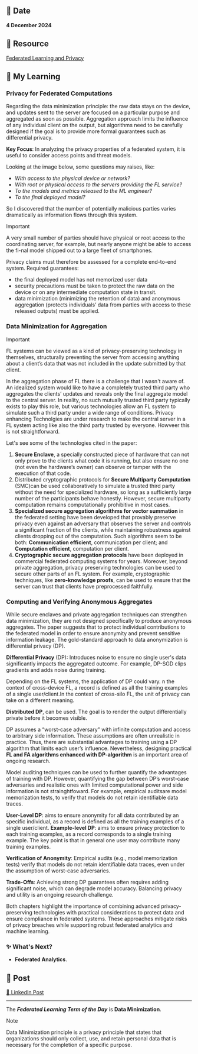 ## 📅 Date
**4 December 2024**

## 📰 Resource
[Federated Learning and Privacy](https://dl.acm.org/doi/pdf/10.1145/3500240)

## 🔖 My Learning

### Privacy for Federated Computations
Regarding the data minimization principle: the raw data stays on the device, and updates sent to the server are focused on a particular purpose and aggregated as soon as possible.  Aggregation approach limits the influence of any individual client on the output, but algorithms need to be carefully designed if the goal is to provide more formal guarantees such as differential privacy.

**Key Focus**: In analyzing the privacy properties of a federated system, it is useful to consider access points and threat models. 

Looking at the image below, some questions may raises, like:
- *With access to the physical device or network?*
- *With root or physical access to the servers providing the FL service?* 
- *To the models and metrics released to the ML engineer?*
- *To the final deployed model?*

So I discovered that the number of potentially malicious parties varies dramatically as information flows through this system.
> [!IMPORTANT]
> A very small number of parties should have physical or root access to the coordinating server, for example, but nearly anyone might be able to access the fi-nal model shipped out to a large fleet of smartphones.

Privacy claims must therefore be assessed for a complete end-to-end system. Required guarantees:
- the final deployed model has not memorized user data
- security precautions must be taken to protect the raw data on the device or on any intermediate computation state in transit. 
- data minimization (minimizing the retention of data) and anonymous aggregation (protects individuals’ data from parties with access to these released outputs) must be applied.


### Data Minimization for Aggregation
> [!IMPORTANT]
> FL systems can be viewed as a kind of privacy-preserving technology in themselves, structurally preventing the server from accessing anything about a client’s data that was not included in the update submitted by that client.

In the aggregation phase of FL there is a challenge that I wasn't aware of. An idealized system would like to have a completely trusted third party who aggregates the clients’ updates and reveals only the final aggregate model to the central server. In reality, no such mutually trusted third party typically exists to play this role, but various technologies allow an FL system to simulate such a third party under a wide range of conditions. Privacy enhancing Technolgies are under research to make the central server in a FL system acting like also the third party trusted by everyone. Howveer this is not straightforward.

Let's see some of the technologies cited in the paper:
1. **Secure Enclave**, a specially constructed piece of hardware that can not only prove to the clients what code it is running, but also ensure no one (not even the hardware’s owner) can observe or tamper with the execution of that code. 
2. Distributed cryptographic protocols for **Secure Multiparty Computation** (SMC)can be used collaboratively to simulate a trusted third party without the need for specialized hardware, so long as a sufficiently large number of the participants behave honestly. However, secure multiparty computation remains computationally prohibitive in most cases. 
3. **Specialized secure aggregation algorithms for vector summation** in the federated setting have been developed that provably preserve privacy even against an adversary that observes the server and controls a significant fraction of the clients, while maintaining robustness against clients dropping out of the computation. Such algorithms seem to be both: **Communication efficient**, communication per client; and **Computation efficient**, computation per client. 
4. **Cryptographic secure aggregation protocols** have been deployed in commercial federated computing systems for years. Moreover, beyond private aggregation, privacy preserving technologies can be used to secure other parts of an FL system. For example, cryptographic techniques, like **zero-knowledge proofs**, can be used to ensure that the server can trust that clients have preprocessed faithfully. 

### Computing and Verifying Anonymous Aggregates

While secure enclaves and private aggregation techniques can strengthen data minimization, they are not designed specifically to produce anonymous aggregates. The paper suggests that to protect individual contributions to the federated model in order to ensure anonymity and prevent sensitive information leakage. The gold-standard approach to data anonymization is differential privacy (DP).

**Differential Privacy** (DP): Introduces noise to ensure no single user's data significantly impacts the aggregated outcome. For example, DP-SGD clips gradients and adds noise during training.

Depending on the FL systems, the application of DP could vary. n the context of cross-device FL, a record is defined as all the training examples of a single user/client.In the context of cross-silo FL, the unit of privacy can take on a different meaning. 

**Distributed DP**, can be used. The goal is to render the output differentially private before it becomes visible.

DP assumes a “worst-case adversary" with infinite computation and access to arbitrary side information. These assumptions are often unrealistic in practice. Thus, there are substantial advantages to training using a DP algorithm that limits each user’s influence. Nevertheless, designing practical **FL and FA algorithms enhanced with DP-algorithm** is an important area of ongoing research.

Model auditing techniques can be used to further quantify the advantages of training with DP. However, quantifying the gap between DP’s worst-case adversaries and realistic ones with limited computational power and side information is not strainghtfoward.
For example, empirical auditsare model memorization tests, to verify that models do not retain identifiable data traces.

**User-Level DP**: aims to ensure anonymity for all data contributed by an specific individual, as a record is defined as all the training examples of a single user/client.
**Example-level DP**: aims to ensure privacy protection to each training examples, as a record corresponds to a single training example.
The key point is that in general one user may contribute many training examples. 

**Verification of Anonymity**: Empirical audits (e.g., model memorization tests) verify that models do not retain identifiable data traces, even under the assumption of worst-case adversaries.

**Trade-Offs**: Achieving strong DP guarantees often requires adding significant noise, which can degrade model accuracy. Balancing privacy and utility is an ongoing research challenge.

Both chapters highlight the importance of combining advanced privacy-preserving technologies with practical considerations to protect data and ensure compliance in federated systems. These approaches mitigate risks of privacy breaches while supporting robust federated analytics and machine learning.

### ✨ What's Next?
- **Federated Analytics**.

## 📮 Post 

[📘 LinkedIn Post]()

------
The _**Federated Learning Term of the Day**_ is **Data Minimization**.
> [!NOTE]
> Data Minimization principle is a privacy principle that states that organizations should only collect, use, and retain personal data that is necessary for the completion of a specific purpose.
